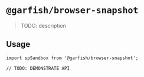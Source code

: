 # `@garfish/browser-snapshot`

> TODO: description

## Usage

```
import spSandbox from '@garfish/browser-snapshot';

// TODO: DEMONSTRATE API
```
